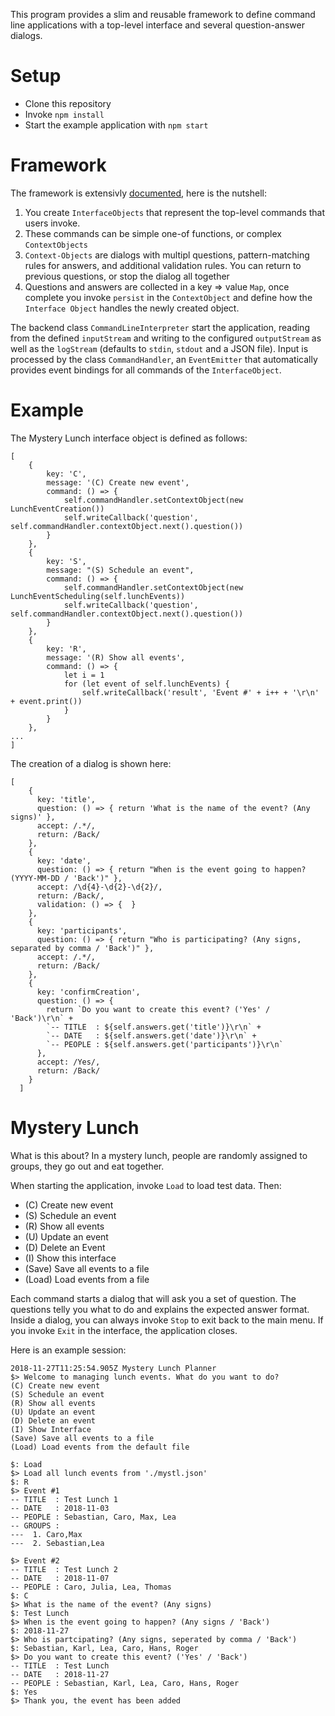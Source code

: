 This program provides a slim and reusable framework to define command line applications with a top-level interface and several question-answer dialogs.

# Setup

* Clone this repository
* Invoke ``npm install``
* Start the example application with ``npm start``

# Framework

The framework is extensivly [documented](./DOCUMENTATION.md), here is the nutshell:

1. You create ``InterfaceObjects`` that represent the top-level commands that users invoke. 
1. These commands can be simple one-of functions,  or complex ``ContextObjects``
1. ``Context-Objects`` are dialogs with multipl questions, pattern-matching rules for answers, and additional validation rules. You can return to previous questions, or stop the dialog all together
1. Questions and answers are collected in a key => value ``Map``, once complete you invoke ``persist`` in the ``ContextObject`` and define how the ``Interface Object`` handles the newly created object.

The backend class ``CommandLineInterpreter`` start the application, reading from the defined ``inputStream`` and writing to the configured ``outputStream`` as well as the ``logStream`` (defaults to ``stdin``, ``stdout`` and a JSON file). Input is processed by the class ``CommandHandler``, an ``EventEmitter`` that automatically provides event bindings for all commands of the ``InterfaceObject``. 

# Example

The Mystery Lunch interface object is defined as follows:

```
[
    {
        key: 'C',
        message: '(C) Create new event',
        command: () => {
            self.commandHandler.setContextObject(new LunchEventCreation())
            self.writeCallback('question', self.commandHandler.contextObject.next().question())
        }
    },
    {
        key: 'S',
        message: "(S) Schedule an event",
        command: () => {
            self.commandHandler.setContextObject(new LunchEventScheduling(self.lunchEvents))
            self.writeCallback('question', self.commandHandler.contextObject.next().question())
        }
    },
    {
        key: 'R',
        message: '(R) Show all events',
        command: () => {
            let i = 1
            for (let event of self.lunchEvents) {
                self.writeCallback('result', 'Event #' + i++ + '\r\n' + event.print())
            }
        }
    },
...
]
```

The creation of a dialog is shown here: 

```
[
    {
      key: 'title',
      question: () => { return 'What is the name of the event? (Any signs)' },
      accept: /.*/,
      return: /Back/
    },
    {
      key: 'date',
      question: () => { return "When is the event going to happen? (YYYY-MM-DD / 'Back')" },
      accept: /\d{4}-\d{2}-\d{2}/,
      return: /Back/,
      validation: () => {  }
    },
    {
      key: 'participants',
      question: () => { return "Who is participating? (Any signs, separated by comma / 'Back')" },
      accept: /.*/,
      return: /Back/
    },
    {
      key: 'confirmCreation',
      question: () => {
        return `Do you want to create this event? ('Yes' / 'Back')\r\n` +
        `-- TITLE  : ${self.answers.get('title')}\r\n` +
        `-- DATE   : ${self.answers.get('date')}\r\n` +
        `-- PEOPLE : ${self.answers.get('participants')}\r\n`
      },
      accept: /Yes/,
      return: /Back/
    }
  ]
```

# Mystery Lunch

What is this about? In a mystery lunch, people are randomly assigned to groups, they go out and eat together.

When starting the application, invoke ``Load`` to load test data. Then:

* (C) Create new event
* (S) Schedule an event
* (R) Show all events
* (U) Update an event
* (D) Delete an Event
* (I) Show this interface
* (Save) Save all events to a file
* (Load) Load events from a file

Each command starts a dialog that will ask you a set of question. The questions telly you what to do and explains the expected answer format. Inside a dialog, you can always invoke ``Stop`` to exit back to the main menu. If you invoke ``Exit`` in the interface, the application closes.

Here is an example session:

```
2018-11-27T11:25:54.905Z Mystery Lunch Planner
$> Welcome to managing lunch events. What do you want to do?
(C) Create new event
(S) Schedule an event
(R) Show all events
(U) Update an event
(D) Delete an event
(I) Show Interface
(Save) Save all events to a file
(Load) Load events from the default file

$: Load
$> Load all lunch events from './mystl.json'
$: R
$> Event #1
-- TITLE  : Test Lunch 1
-- DATE   : 2018-11-03
-- PEOPLE : Sebastian, Caro, Max, Lea
-- GROUPS :
---  1. Caro,Max
---  2. Sebastian,Lea

$> Event #2
-- TITLE  : Test Lunch 2
-- DATE   : 2018-11-07
-- PEOPLE : Caro, Julia, Lea, Thomas
$: C
$> What is the name of the event? (Any signs)
$: Test Lunch
$> When is the event going to happen? (Any signs / 'Back')
$: 2018-11-27
$> Who is partcipating? (Any signs, seperated by comma / 'Back')
$: Sebastian, Karl, Lea, Caro, Hans, Roger
$> Do you want to create this event? ('Yes' / 'Back')
-- TITLE  : Test Lunch
-- DATE   : 2018-11-27
-- PEOPLE : Sebastian, Karl, Lea, Caro, Hans, Roger
$: Yes
$> Thank you, the event has been added
```
